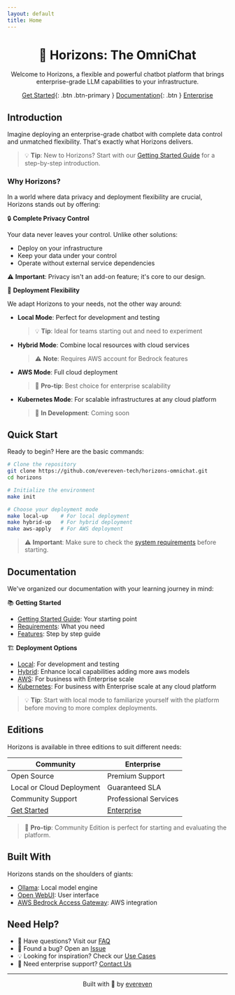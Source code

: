 ```yaml
---
layout: default
title: Home
---
```


<div align="center">

# 🌅 Horizons: The OmniChat

Welcome to Horizons, a flexible and powerful chatbot platform that brings enterprise-grade LLM capabilities to your infrastructure.

[Get Started](#quick-start){: .btn .btn-primary }
[Documentation](#documentation){: .btn }
[Enterprise](#editions)

</div>

## Introduction

Imagine deploying an enterprise-grade chatbot with complete data control and unmatched flexibility. That's exactly what Horizons delivers.

> 💡 **Tip**: New to Horizons? Start with our [Getting Started Guide](getting-started/index.md) for a step-by-step introduction.

### Why Horizons?

In a world where data privacy and deployment flexibility are crucial, Horizons stands out by offering:

🔒 **Complete Privacy Control**
  
Your data never leaves your control. Unlike other solutions:
- Deploy on your infrastructure
- Keep your data under your control
- Operate without external service dependencies

⚠️ **Important**: Privacy isn't an add-on feature; it's core to our design.

🚀 **Deployment Flexibility**

We adapt Horizons to your needs, not the other way around:

- **Local Mode**: Perfect for development and testing
  > 💡 **Tip**: Ideal for teams starting out and need to experiment
- **Hybrid Mode**: Combine local resources with cloud services
  > ⚠️ **Note**: Requires AWS account for Bedrock features
- **AWS Mode**: Full cloud deployment
  > 💫 **Pro-tip**: Best choice for enterprise scalability
- **Kubernetes Mode**: For scalable infrastructures at any cloud platform
  > 🚧 **In Development**: Coming soon

## Quick Start

Ready to begin? Here are the basic commands:

```bash
# Clone the repository
git clone https://github.com/evereven-tech/horizons-omnichat.git
cd horizons

# Initialize the environment
make init

# Choose your deployment mode
make local-up    # For local deployment
make hybrid-up   # For hybrid deployment
make aws-apply   # For AWS deployment
```

> ⚠️ **Important**: Make sure to check the [system requirements](getting-started/requirements.md) before starting.

## Documentation

We've organized our documentation with your learning journey in mind:

📚 **Getting Started**
- [Getting Started Guide](getting-started/index.md): Your starting point
- [Requirements](getting-started/requirements.md): What you need
- [Features](getting-started/features.md): Step by step guide

🏗️ **Deployment Options**
- [Local](deployment/local.md): For development and testing
- [Hybrid](deployment/hybrid.md): Enhance local capabilities adding more aws models
- [AWS](deployment/aws.md): For business with Enterprise scale
- [Kubernetes](deployment/kubernetes.md): For business with Enterprise scale at any cloud platform

> 💡 **Tip**: Start with local mode to familiarize yourself with the platform before moving to more complex deployments.

## Editions

Horizons is available in three editions to suit different needs:

| Community | Enterprise |
|-----------------|------------|
| Open Source | Premium Support |
| Local or Cloud Deployment | Guaranteed SLA |
| Community Support | Professional Services |
| [Get Started](getting-started/index.md) | [Enterprise](enterprise/index.md) |

> 🌟 **Pro-tip**: Community Edition is perfect for starting and evaluating the platform.

## Built With

Horizons stands on the shoulders of giants:

- [Ollama](https://github.com/ollama/ollama): Local model engine
- [Open WebUI](https://github.com/open-webui/open-webui): User interface
- [AWS Bedrock Access Gateway](https://github.com/aws-samples/bedrock-access-gateway): AWS integration

## Need Help?

- 🤔 Have questions? Visit our [FAQ](community/faq.md)
- 🐛 Found a bug? Open an [Issue](https://github.com/evereven-tech/horizons-omnichat/issues)
- 💡 Looking for inspiration? Check our [Use Cases](community/showcase.md)
- 🤝 Need enterprise support? [Contact Us](enterprise/support.md)

---

<div align="center">
Built with 💚 by <a href="https://www.evereven.tech">evereven</a>
</div>
